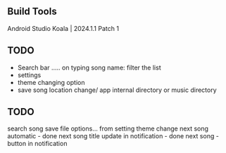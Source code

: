 ## Build Tools
Android Studio Koala | 2024.1.1 Patch 1

## TODO 
 - Search bar ..... on typing song name:  filter the list
 - settings
 - theme changing option
 - save song location change/ app internal directory or music directory

## TODO
search song
save file options... from setting
theme change
next song automatic - done
next song title update in notification - done
next song - button in notification